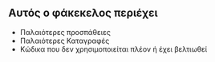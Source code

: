 ## Αυτός ο φάκεκελος περιέχει
- Παλαιότερες προσπάθειες
- Παλαιότερες Καταγραφές
- Κώδικα που δεν χρησιμοποιείται πλέον ή έχει βελτιωθεί

